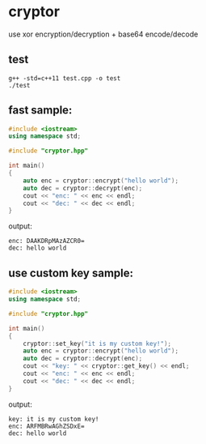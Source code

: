 # cryptor

use xor encryption/decryption + base64 encode/decode

## test

```
g++ -std=c++11 test.cpp -o test
./test
```

## fast sample:

```cpp
#include <iostream>
using namespace std;

#include "cryptor.hpp"

int main()
{
    auto enc = cryptor::encrypt("hello world");
    auto dec = cryptor::decrypt(enc);
    cout << "enc: " << enc << endl;
    cout << "dec: " << dec << endl;
}
```

output:

```
enc: DAAKDRpMAzAZCR0=
dec: hello world
```

## use custom key sample:

```cpp
#include <iostream>
using namespace std;

#include "cryptor.hpp"

int main()
{
    cryptor::set_key("it is my custom key!");
    auto enc = cryptor::encrypt("hello world");
    auto dec = cryptor::decrypt(enc);
    cout << "key: " << cryptor::get_key() << endl;
    cout << "enc: " << enc << endl;
    cout << "dec: " << dec << endl;
}
```

output:

```
key: it is my custom key!
enc: ARFMBRwAGhZSDxE=
dec: hello world
```
